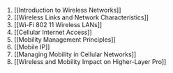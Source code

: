 1. [[Introduction to Wireless Networks]]
2. [[Wireless Links and Network Characteristics]]
3. [[Wi-Fi 802 11 Wireless LANs]]
4. [[Cellular Internet Access]]
5. [[Mobility Management Principles]]
6. [[Mobile IP]]
7. [[Managing Mobility in Cellular Networks]]
8. [[Wireless and Mobility Impact on Higher-Layer Pro]]
